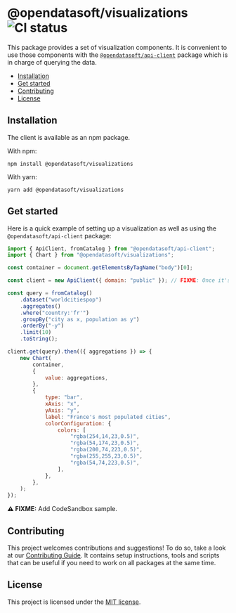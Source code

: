 # @opendatasoft/visualizations ![CI status](https://github.com/opendatasoft/ods-dataviz-sdk/workflows/CI/badge.svg)

This package provides a set of visualization components. It is convenient to use those components with the [`@opendatasoft/api-client`](packages/api-client/) package which is in charge of querying the data.

- [Installation](#installation)
- [Get started](#get-started)
- [Contributing](#contributing)
- [License](#license)

## Installation

The client is available as an npm package.

With npm:

```shell
npm install @opendatasoft/visualizations
```

With yarn:

```shell
yarn add @opendatasoft/visualizations
```

## Get started

Here is a quick example of setting up a visualization as well as using the `@opendatasoft/api-client` package:

```javascript
import { ApiClient, fromCatalog } from "@opendatasoft/api-client";
import { Chart } from "@opendatasoft/visualizations";

const container = document.getElementsByTagName("body")[0];

const client = new ApiClient({ domain: "public" }); // FIXME: Once it's ready, we should use the domain dedicated to the documentation.

const query = fromCatalog()
    .dataset("worldcitiespop")
    .aggregates()
    .where("country:'fr'")
    .groupBy("city as x, population as y")
    .orderBy("-y")
    .limit(10)
    .toString();

client.get(query).then(({ aggregations }) => {
    new Chart(
        container,
        {
            value: aggregations,
        },
        {
            type: "bar",
            xAxis: "x",
            yAxis: "y",
            label: "France's most populated cities",
            colorConfiguration: {
                colors: [
                    "rgba(254,14,23,0.5)",
                    "rgba(54,174,23,0.5)",
                    "rgba(200,74,223,0.5)",
                    "rgba(255,255,23,0.5)",
                    "rgba(54,74,223,0.5)",
                ],
            },
        },
    );
});
```

**⚠️ FIXME:** Add CodeSandbox sample.

## Contributing

This project welcomes contributions and suggestions! To do so, take a look at our [Contributing Guide](CONTRIBUTING.md). It contains setup instructions, tools and scripts that can be useful if you need to work on all packages at the same time.

## License

This project is licensed under the [MIT license](LICENSE).
